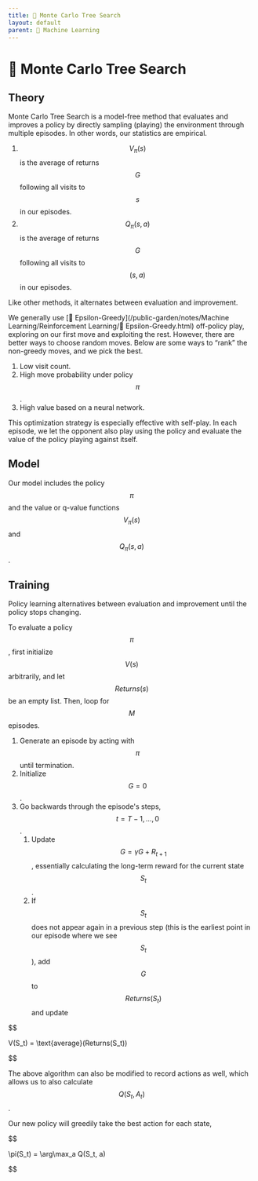 ```yaml
---
title: 🎲 Monte Carlo Tree Search
layout: default
parent: 🤖 Machine Learning
---
```


# 🎲 Monte Carlo Tree Search

## Theory
Monte Carlo Tree Search is a model-free method that evaluates and improves a policy by directly sampling (playing) the environment through multiple episodes. In other words, our statistics are empirical.
1. $$V_\pi(s)$$ is the average of returns $$G$$ following all visits to $$s$$ in our episodes.
2. $$Q_\pi(s, a)$$ is the average of returns $$G$$ following all visits to $$(s, a)$$ in our episodes.

Like other methods, it alternates between evaluation and improvement.

We generally use [🧧 Epsilon-Greedy](/public-garden/notes/Machine Learning/Reinforcement Learning/🧧 Epsilon-Greedy.html) off-policy play, exploring on our first move and exploiting the rest. However, there are better ways to choose random moves. Below are some ways to “rank” the non-greedy moves, and we pick the best.
1. Low visit count.
2. High move probability under policy $$\pi$$.
3. High value based on a neural network.

This optimization strategy is especially effective with self-play. In each episode, we let the opponent also play using the policy and evaluate the value of the policy playing against itself.

## Model
Our model includes the policy $$\pi$$ and the value or q-value functions $$V_\pi(s)$$ and $$Q_{\pi}(s, a)$$.

## Training
Policy learning alternatives between evaluation and improvement until the policy stops changing.

To evaluate a policy $$\pi$$, first initialize $$V(s)$$ arbitrarily, and let $$Returns(s)$$ be an empty list. Then, loop for $$M$$ episodes.
1. Generate an episode by acting with $$\pi$$ until termination.
2. Initialize $$G = 0$$.
3. Go backwards through the episode's steps, $$t = T-1, \ldots, 0$$.
	1. Update $$G = \gamma G + R_{t+1}$$, essentially calculating the long-term reward for the current state $$S_t$$.
	2. If $$S_t$$ does not appear again in a previous step (this is the earliest point in our episode where we see $$S_t$$), add $$G$$ to $$Returns(S_t)$$ and update 

$$

V(S_t) = \text{average}(Returns(S_t))

$$

The above algorithm can also be modified to record actions as well, which allows us to also calculate $$Q(S_t, A_t)$$.

Our new policy will greedily take the best action for each state, 

$$

\pi(S_t) = \arg\max_a Q(S_t, a)

$$


